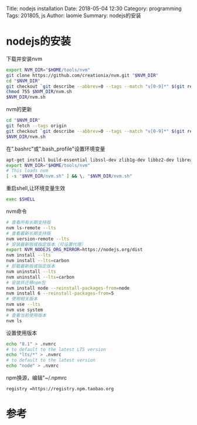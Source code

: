 Title: nodejs installation
Date: 2018-05-04 12:30
Category: programming
Tags: 201805, js 
Author: laomie
Summary: nodejs的安装

nodejs的安装
================

下载并安装nvm
```bash
export NVM_DIR="$HOME/tools/nvm"
git clone https://github.com/creationix/nvm.git "$NVM_DIR"
cd "$NVM_DIR"
git checkout `git describe --abbrev=0 --tags --match "v[0-9]*" $(git rev-list --tags --max-count=1)`
chmod 755 $NVM_DIR/nvm.sh
$NVM_DIR/nvm.sh
```

nvm的更新
```bash
cd "$NVM_DIR"
git fetch --tags origin
git checkout `git describe --abbrev=0 --tags --match "v[0-9]*" $(git rev-list --tags --max-count=1)`
$NVM_DIR/nvm.sh
```

在".bashrc"或".bash_profile"设置环境变量
```bash
apt-get install build-essential libssl-dev zlib1g-dev libbz2-dev libreadline-dev libsqlite3-dev
export NVM_DIR="$HOME/tools/nvm"                                                                                                    
# This loads nvm                                                                                                                    
[ -s "$NVM_DIR/nvm.sh" ] && \. "$NVM_DIR/nvm.sh"
```

重启shell,让环境变量生效
```bash
exec $SHELL
```

nvm命令
```bash
# 查看所有长期支持版
nvm ls-remote --lts
# 查看最新长期支持版
nvm version-remote --lts
# 安装最新版或指定版本（可设置代理）
export NVM_NODEJS_ORG_MIRROR=https://nodejs.org/dist
nvm install --lts
nvm install --lts=carbon
# 卸载最新版或指定版本
nvm uninstall --lts
nvm uninstall --lts=carbon
# 安装并迁移npm包
nvm install node --reinstall-packages-from=node
nvm install 6 --reinstall-packages-from=5
# 使用相关版本
nvm use --lts
nvm use system
# 查看当前使用版本
nvm ls
```

设置使用版本
```bash
echo "8.1" > .nvmrc
# to default to the latest LTS version
echo "lts/*" > .nvmrc
# to default to the latest version 
echo "node" > .nvmrc 
```

npm换源，编辑"~/.npmrc
```
registry =https://registry.npm.taobao.org
```

参考
==================
